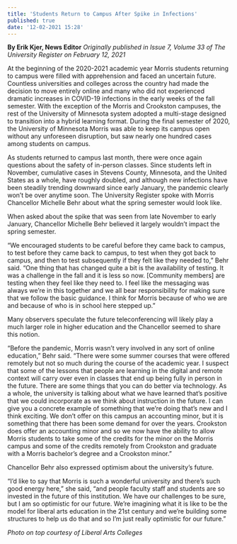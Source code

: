 ```yaml
---
title: 'Students Return to Campus After Spike in Infections'
published: true
date: '12-02-2021 15:28'
---
```


**By Erik Kjer, News Editor** _Originally published in Issue 7, Volume 33 of The University Register on February 12, 2021_

At the beginning of the 2020-2021 academic year Morris students returning to campus were filled with apprehension and faced an uncertain future. Countless universities and colleges across the country had made the decision to move entirely online and many who did not experienced dramatic increases in COVID-19 infections in the early weeks of the fall semester. With the exception of the Morris and Crookston campuses, the rest of the University of Minnesota system adopted a multi-stage designed to transition into a hybrid learning format. During the final semester of 2020, the University of Minnesota Morris was able to keep its campus open without any unforeseen disruption, but saw nearly one hundred cases among students on campus.

As students returned to campus last month, there were once again questions about the safety of in-person classes. Since students left in November, cumulative cases in Stevens County, Minnesota, and the United States as a whole, have roughly doubled, and although new infections have been steadily trending downward since early January, the pandemic clearly won’t be over anytime soon. The University Register spoke with Morris Chancellor Michelle Behr about what the spring semester would look like.

When asked about the spike that was seen from late November to early January, Chancellor Michelle Behr believed it largely wouldn’t impact the spring semester. 

“We encouraged students to be careful before they came back to campus, to test before they came back to campus, to test when they got back to campus, and then to test subsequently if they felt like they needed to,” Behr said. “One thing that has changed quite a bit is the availability of testing. It was a challenge in the fall and it is less so now. [Community members] are testing when they feel like they need to. I feel like the messaging was always we’re in this together and we all bear responsibility for making sure that we follow the basic guidance. I think for Morris because of who we are and because of who is in school here stepped up.”

Many observers speculate the future teleconferencing will likely play a much larger role in higher education and the Chancellor seemed to share this notion.

“Before the pandemic, Morris wasn’t very involved in any sort of online education,” Behr said. “There were some summer courses that were offered remotely but not so much during the course of the academic year. I suspect that some of the lessons that people are learning in the digital and remote context will carry over even in classes that end up being fully in person in the future. There are some things that you can do better via technology. As a whole, the university is talking about what we have learned that’s positive that we could incorporate as we think about instruction in the future. I can give you a concrete example of something that we’re doing that’s new and I think exciting. We don’t offer on this campus an accounting minor, but it is something that there has been some demand for over the years. Crookston does offer an accounting minor and so we now have the ability to allow Morris students to take some of the credits for the minor on the Morris campus and some of the credits remotely from Crookston and graduate with a Morris bachelor’s degree and a Crookston minor.”

Chancellor Behr also expressed optimism about the university’s future.

“I’d like to say that Morris is such a wonderful university and there’s such good energy here,” she said, “and people faculty staff and students are so invested in the future of this institution. We have our challenges to be sure, but I am so optimistic for our future. We’re imagining what it is like to be the model for liberal arts education in the 21st century and we’re building some structures to help us do that and so I’m just really optimistic
for our future.”

_Photo on top courtesy of Liberal Arts Colleges_